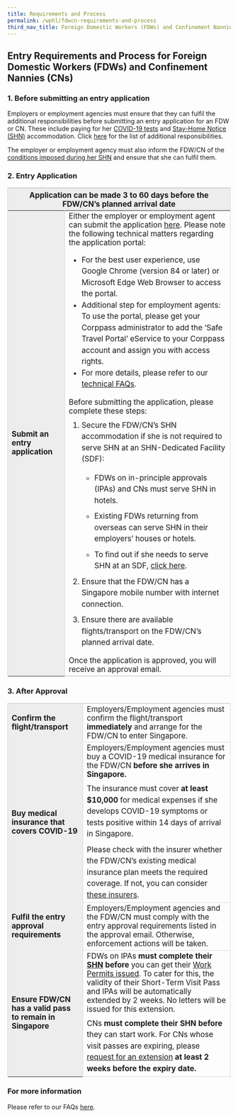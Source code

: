 ```yaml
---
title: Requirements and Process
permalink: /wphl/fdwcn-requirements-and-process
third_nav_title: Foreign Domestic Workers (FDWs) and Confinement Nannies (CNs)
---
```


## Entry Requirements and Process for Foreign Domestic Workers (FDWs) and Confinement Nannies (CNs)

### 1. Before submitting an entry application

Employers or employment agencies must ensure that they can fulfil the additional responsibilities before submitting an entry application for an FDW or CN. These include paying for her  [COVID-19 tests](/health/covid19-tests) and [Stay-Home Notice (SHN)](/health/shn) accommodation. Click [here](/wphl/FDWCN-additional-responsibilities) for the list of additional responsibilities.

The employer or employment agency must also inform the FDW/CN of the [conditions imposed during her SHN](/wphl/FDWCN-additional-responsibilities#FDWCNResponsibiities) and ensure that she can fulfil them. 

### 2. Entry Application 

<table>
<thead>
  <tr>
    <th colspan="2" style="font-size:17px;border-top:3px solid #D8D8D8; border-left:1px solid #D8D8D8; border-right:1px solid #D8D8D8; background-color:#EDEDED">Application can be made 3 to 60 days before the FDW/CN’s planned arrival date </th>
    <!-- <th>Scenarios</th>
   <th>Charging Policy for C+ treatment</th> -->
  </tr>
</thead>
<tbody>
  <tr>
    <td rowspan="2" style="font-size:17px;border-left:1px solid #D8D8D8; border-right:1px solid #D8D8D8; border-bottom,:2px solid #D8D8D8;  background-color:#EDEDED"><b>Submit an entry application</b></td>
    <td style="font-size:17px;border-right:1px solid #D8D8D8; border-bottom:2px solid #D8D8D8; ">Either the employer or employment agent can submit the application <a href="https://eservices.ica.gov.sg/STO/">here</a>. Please note the following technical matters regarding the application portal:
<ul>      
<li style="font-size:17px; line-height:1.5;">For the best user experience, use Google Chrome (version 84 or later) or Microsoft Edge Web Browser to access the portal.</li>
<li style="font-size:17px; line-height:1.5;">Additional step for employment agents: To use the portal, please get your Corppass administrator to add the ‘Safe Travel Portal’ eService to your Corppass account and assign you with access rights.</li>
<li style="font-size:17px; line-height:1.5;">For more details, please refer to our <a href="/faq/tech#GenTechQuery">technical FAQs</a>.</li>
</ul>

<p style="margin-top:10px; margin-bottom:0px; font-size:17px;">Before submitting the application, please complete these steps: </p>
<ol style="margin-top:0px;">
  <li style="font-size:17px; margin-top:10px; margin-bottom:0px;  line-height:1.5;">Secure the FDW/CN’s SHN accommodation if she is not required to serve SHN at an SHN-Dedicated Facility (SDF):</li>
    <ul>
    <li style="font-size:17px; margin-top:10px; margin-bottom:0px;  line-height:1.5;">FDWs on in-principle approvals (IPAs) and CNs must serve SHN in hotels.</li>
    <li style="font-size:17px; margin-top:10px; margin-bottom:0px;  line-height:1.5;">Existing FDWs returning from overseas can serve SHN in their employers’ houses or hotels.</li>
    <li style="font-size:17px; margin-top:10px; margin-bottom:0px;  line-height:1.5;">To find out if she needs to serve SHN at an SDF, <a href="/wphl/fdwcn-additional-responsibilities">click here</a>.</li>
    </ul>
<li style="font-size:17px; margin-top:10px; margin-bottom:0px;  line-height:1.5;">Ensure that the FDW/CN has a Singapore mobile number with internet connection. </li>
<li style="font-size:17px; margin-top:10px; margin-bottom:0px;  line-height:1.5;">Ensure there are available flights/transport on the FDW/CN’s planned arrival date.</li>
</ol>
<p style="margin-top:10px; margin-bottom:0px; font-size:17px;">Once the application is approved, you will receive an approval email.</p>
 </td>
  </tr>
  </tbody>
</table>

### 3. After Approval

<table>
<tbody>
  <tr>
    <td style="font-size:17px;border-left:1px solid #D8D8D8;border-top:2px solid #D8D8D8; border-right:1px solid #D8D8D8;border-bottom,:1px solid #D8D8D8;  background-color:#EDEDED"><b>Confirm the flight/transport</b></td>
    <td style="font-size:17px;border-right:1px solid #D8D8D8;border-top:2px solid #D8D8D8; border-bottom:1px solid #D8D8D8;">Employers/Employment agencies must confirm the flight/transport <b>immediately</b> and arrange for the FDW/CN to enter Singapore.</td>
  </tr>
    <tr>
    <td style="font-size:17px;border-left:1px solid #D8D8D8; border-right:1px solid #D8D8D8;border-bottom,:1px solid #D8D8D8;  background-color:#EDEDED"><b>Buy medical insurance that covers COVID-19</b></td>
    <td style="font-size:17px;border-right:1px solid #D8D8D8; border-bottom:1px solid #D8D8D8;">Employers/Employment agencies must buy a COVID-19 medical insurance for the FDW/CN <b>before she arrives in Singapore.</b> 
      <p style="margin-top:10px; margin-bottom:0px; font-size:17px; line-height:1.5;">The insurance must cover <b>at least $10,000</b> for medical expenses if she develops COVID-19 symptoms or tests positive within 14 days of arrival in Singapore.</p>
      <p style="margin-top:10px; margin-bottom:0px; font-size:17px; line-height:1.5;">Please check with the insurer whether the FDW/CN’s existing medical insurance plan meets the required coverage. If not, you can consider <a href="https://www.mom.gov.sg/covid-19/frequently-asked-questions/eligible-claims-and-medical-benefits#where-can-i-buy-covid-19-insurance" target="_blank">these insurers</a>.</p>
      </td>
  </tr>
     <tr>
    <td style="font-size:17px;border-left:1px solid #D8D8D8; border-right:1px solid #D8D8D8;border-bottom,:1px solid #D8D8D8;  background-color:#EDEDED"><b>Fulfil the entry approval requirements</b></td>
    <td style="font-size:17px;border-right:1px solid #D8D8D8; border-bottom:1px solid #D8D8D8;">Employers/Employment agencies and the FDW/CN must comply with the entry approval requirements listed in the approval email. Otherwise, enforcement actions will be taken. 
      </td>
  </tr>
       <tr>
    <td style="font-size:17px;border-left:1px solid #D8D8D8; border-right:1px solid #D8D8D8;border-bottom,:1px solid #D8D8D8;  background-color:#EDEDED"><b>Ensure FDW/CN has a valid pass to remain in Singapore </b></td>
    <td style="font-size:17px;border-right:1px solid #D8D8D8; border-bottom:1px solid #D8D8D8;">FDWs on IPAs <b>must complete their <a href="/health/shn">SHN</a> before</b> you can get their <a href="https://www.mom.gov.sg/passes-and-permits/work-permit-for-foreign-domestic-worker/apply-for-work-permit#get-the-permit-issued" target="_blank">Work Permits issued</a>. To cater for this, the validity of their Short-Term Visit Pass and IPAs will be automatically extended by 2 weeks. No letters will be issued for this extension.
       <p style="margin-top:10px; margin-bottom:0px; font-size:17px; line-height:1.5;">CNs <b>must complete their SHN before</b> they can start work. For CNs whose visit passes are expiring, please <a href="http://www.mom.gov.sg/extend-nanny-visit-pass" target="_blank">request for an extension</a> <b>at least 2 weeks before the expiry date.</b></p>
      </td>
  </tr>
    </tbody>
</table>

### For more information

Please refer to our FAQs [here](/wphl/fdwcn-faq).


